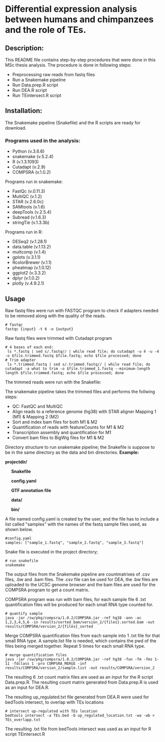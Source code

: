 
# Differential expression analysis between humans and chimpanzees and the role of TEs.

## Description:
This README file contains step-by-step procedures that were done in this MSc thesis analysis. The procedure is done in following steps:

- Preprocessing raw reads from fastq files
- Run a Snakemake pipeline
- Run Data.prep.R script
- Run DEA.R script
- Run TEintersect.R script

## Installation:
The Snakemake pipeline (Snakefile) and the R scripts are ready for download.

### Programs used in the analysis:

- Python (v.3.6.6)
- snakemake (v.5.2.4)
- R (v.1.3.1093)
- Cutadapt (v.2.9)
- COMPSRA (v.1.0.2)

Programs run in snakemake:
- FastQc (v.0.11.3)
- MultiQC (v.1.2)
- STAR (v.2.6.0c)
- SAMtools (v.1.6)
- deepTools (v.2.5.4)
- Subread (v.1.6.3)
- stringTie (v.1.3.3b)

Programs run in R:
- DESeq2 (v.1.28.1) 
- data.table (v.1.13.2) 
- multcomp (v.1.4)
- gplots (v.3.1.1)
- RcolorBrewer (v.1.1)
- pheatmap (v.1.0.12)
- ggplot2 (v.3.3.2)
- dplyr (v.1.0.2)
- plotly (v.4.9.2.1)


## Usage
Raw fastq files were run with FASTQC program to check if adapters needed to be removed along with the quality of the reads.

```
# fastqc
fastqc {input} -t 6 -o {output}
```
Raw fastq files were trimmed with Cutadapt program

```
# 4 bases of each end:
 ls *.fastq | sed s/.fastq// | while read file; do cutadapt -u 4 -u -4 -o $file.trimmed.fastq $file.fastq; echo $file processed; done
# Trim adapter
 ls *.trimmed.fastq | sed s/.trimmed.fastq// | while read file; do cutadapt -a what to trim -o $file.trimmed_1.fastq --minimum-length length $file.trimmed.fastq; echo $file processed; done
```

The trimmed reads were run with the Snakefile:

The snakemake pipeline takes the trimmed files and performs the follwing steps:
  - QC: FastQC and MultiQC
  - Align reads to a reference genome (hg38) with STAR aligner Mapping 1 (M1) & Mapping 2 (M2)
  - Sort and index bam files for both M1 & M2
  - Quantification of reads with featureCounts for M1 & M2
  - Transcription assembly and quantification for M1
  - Convert bam files to BigWig files for M1 & M2

Directory structure to run snakemake pipeline; the Snakefile is suppose to be in the same directory as the data and bin directories.
**Example:**

**projectdir/**

**&nbsp;&nbsp;&nbsp;&nbsp;&nbsp;&nbsp;Snakefile**

**&nbsp;&nbsp;&nbsp;&nbsp;&nbsp;&nbsp;config.yaml**

**&nbsp;&nbsp;&nbsp;&nbsp;&nbsp;&nbsp;GTF annotation file**

**&nbsp;&nbsp;&nbsp;&nbsp;&nbsp;&nbsp;data/**

**&nbsp;&nbsp;&nbsp;&nbsp;&nbsp;&nbsp;bin/**

A file named config.yaml is created by the user, and the file has to include a list called "samples" with the names of the fastq sample files used, as shown below.

```
#config.yaml
samples: ["sample_1.fastq", "sample_2.fastq", "sample_3.fastq"]
```
Snake file is executed in the project directory;
```
# run snakefile
snakemake
```

The output files from the Snakemake pipeline are countmatrixes of .csv files, .bw and .bam files.
The .csv file can be used for DEA, the .bw files are uploaded to the UCSC genome browser and the bam files are used for the COMPSRA program to get a count matrix.

COMPSRA program was run with bam files, for each sample file 6 .txt quantification files will be produced for each small RNA type counted for. 

```
# quantify sample
java -jar /sw/pkg/compsra/1.0.2/COMPSRA.jar -ref hg38 -ann -ac 1,2,3,4,5,6 -in results/sorted_bam/version_2/{files}.sorted.bam -out results/COMPSRA/version_2/{files}_sorted
```
Merge COMPSRA quantification files from each sample into 1 .txt file for that small RNA type. A sample.list file is needed, which contains the pwd of the files being merged together. Repeat 5 times for each small RNA type.
```
# merge quantification files
java -jar /sw/pkg/compsra/1.0.2/COMPSRA.jar -ref hg38 -fun -fm -fms 1-11 -fdclass 1 -pro COMPSRA_MERGE -inf results/COMPSRA/version_2/sample.list -out results/COMPSRA/version_2
```
 
The resulting 6 .txt count matrix files are used as an input for the R script Data.prep.R. The resulting count matrix generated from Data.prep.R is used as an input for DEA.R.

The resulting up_regulated.txt file generated from DEA.R were used for bedTools intersect, to overlap with TEs locations
```
# intersect up-regulated with TEs location
bedtools intersect -a TEs.bed -b up_regulated_location.txt -wa -wb > TEs_overlapp.txt
```

The resulting .txt file from bedTools intersect was used as an input for R script TEintersect.R

